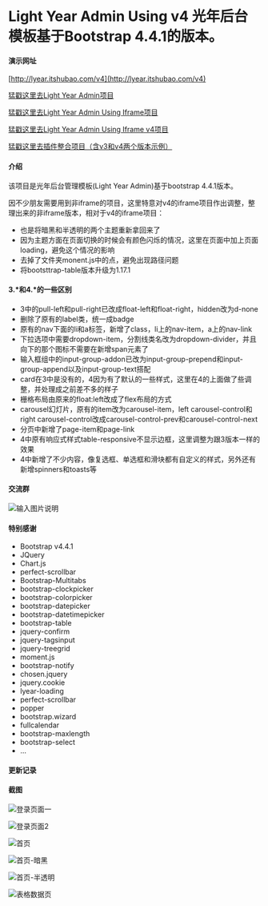# Light Year Admin Using v4 光年后台模板基于Bootstrap 4.4.1的版本。

#### 演示网址
[http://lyear.itshubao.com/v4](http://lyear.itshubao.com/v4)

[猛戳这里去Light Year Admin项目](https://gitee.com/yinqi/Light-Year-Admin-Template)

[猛戳这里去Light Year Admin Using Iframe项目](https://gitee.com/yinqi/Light-Year-Admin-Using-Iframe)

[猛戳这里去Light Year Admin Using Iframe v4项目](https://gitee.com/yinqi/Light-Year-Admin-Using-Iframe-v4)

[猛戳这里去插件整合项目（含v3和v4两个版本示例）](https://gitee.com/yinqi/Light-Year-Example)

#### 介绍
该项目是光年后台管理模板(Light Year Admin)基于bootstrap 4.4.1版本。

因不少朋友需要用到非iframe的项目，这里特意对v4的iframe项目作出调整，整理出来的非iframe版本，相对于v4的iframe项目：

- 也是将暗黑和半透明的两个主题重新拿回来了
- 因为主题方面在页面切换的时候会有颜色闪烁的情况，这里在页面中加上页面loading，避免这个情况的影响
- 去掉了文件夹monent.js中的点，避免出现路径问题
- 将bootsttrap-table版本升级为1.17.1

#### 3.*和4.*的一些区别
- 3中的pull-left和pull-right已改成float-left和float-right，hidden改为d-none
- 删除了原有的label类，统一成badge
- 原有的nav下面的li和a标签，新增了class，li上的nav-item，a上的nav-link
- 下拉选项中需要dropdown-item，分割线类名改为dropdown-divider，并且向下的那个图标不需要在新增span元素了
- 输入框组中的input-group-addon已改为input-group-prepend和input-group-append以及input-group-text搭配
- card在3中是没有的，4因为有了默认的一些样式，这里在4的上面做了些调整，并处理成之前差不多的样子
- 栅格布局由原来的float:left改成了flex布局的方式
- carousel幻灯片，原有的item改为carousel-item，left carousel-control和right carousel-control改成carousel-control-prev和carousel-control-next
- 分页中新增了page-item和page-link
- 4中原有响应式样式table-responsive不显示边框，这里调整为跟3版本一样的效果
- 4中新增了不少内容，像复选框、单选框和滑块都有自定义的样式，另外还有新增spinners和toasts等

#### 交流群
![输入图片说明](https://images.gitee.com/uploads/images/2021/0419/100848_c8cf9210_82992.png "光年后台模板交流群群聊二维码.png")

#### 特别感谢
- Bootstrap v4.4.1
- JQuery
- Chart.js
- perfect-scrollbar
- Bootstrap-Multitabs
- bootstrap-clockpicker
- bootstrap-colorpicker
- bootstrap-datepicker
- bootstrap-datetimepicker
- bootstrap-table
- jquery-confirm
- jquery-tagsinput
- jquery-treegrid
- moment.js
- bootstrap-notify
- chosen.jquery
- jquery.cookie
- lyear-loading
- perfect-scrollbar
- popper
- bootstrap.wizard
- fullcalendar
- bootstrap-maxlength
- bootstrap-select
- ...

#### 更新记录


#### 截图
![登录页面一](https://images.gitee.com/uploads/images/2020/0519/221358_55b9d666_82992.png "首页 - 光年(Light Year Admin V4)后台管理系统模板8.png")

![登录页面2](https://images.gitee.com/uploads/images/2020/0519/221535_3f2cd076_82992.png "登录页面 - 光年(Light Year Admin V4)后台管理系统模板7.png")

![首页](https://images.gitee.com/uploads/images/2020/0923/152922_ff633267_82992.png "光年后台管理模板-首页-1.png")

![首页-暗黑](https://images.gitee.com/uploads/images/2020/0923/152955_67da13cd_82992.png "光年后台管理模板-首页-暗黑.png")

![首页-半透明](https://images.gitee.com/uploads/images/2020/0923/153011_ffa2dcf0_82992.jpeg "光年后台管理模板-首页-半透明.jpg")

![表格数据页](https://images.gitee.com/uploads/images/2020/0923/153025_896c485d_82992.png "光年后台管理模板-数据页.png")

